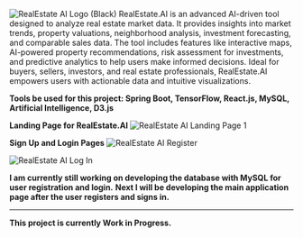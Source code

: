 ![RealEstate AI Logo (Black)](https://github.com/user-attachments/assets/ad231900-5d86-4367-9e41-12a3388eb2fe)
RealEstate.AI is an advanced AI-driven tool designed to analyze real estate market data. It provides insights into market trends, property valuations, neighborhood analysis, investment forecasting, and comparable sales data. The tool includes features like interactive maps, AI-powered property recommendations, risk assessment for investments, and predictive analytics to help users make informed decisions. Ideal for buyers, sellers, investors, and real estate professionals, RealEstate.AI empowers users with actionable data and intuitive visualizations.

**Tools be used for this project: Spring Boot, TensorFlow, React.js, MySQL, Artificial Intelligence, D3.js**

**Landing Page for RealEstate.AI**
![RealEstate AI Landing Page 1](https://github.com/user-attachments/assets/325d3de5-12fe-4fcb-b1b7-18a51e4afd43)

**Sign Up and Login Pages**
![RealEstate AI Register](https://github.com/user-attachments/assets/d8196ac3-1530-455b-bfac-31bb7cc407ea)

![RealEstate AI Log In](https://github.com/user-attachments/assets/8c0aa145-c3db-4da0-a3dd-a90003ebf539)

**I am currently still working on developing the database with MySQL for user registration and login.**
**Next I will be developing the main application page after the user registers and signs in.**

-------------------------------------------------------------
**This project is currently Work in Progress.**
